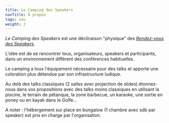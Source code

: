 ```yaml
---
title: Le Camping des Speakers
navTitle: À propos
tags: nav
weight: 2
---
```


*Le Camping des Speakers* est une déclinaison "physique" des [*Rendez-vous des Speakers*](https://rdv-speakers.fr/).

L'idée est de se rencontrer tous, organisateurs, speakers et participants, dans un environnement différent des conférences habituelles.

Le camping a tous l'équipement nécessaire pour des talks et apporte une coloration plus détendue par son infrastructure ludique.

Au delà des talks classiques (2 salles avec projection de slides) étonnez-nous dans vos propositions avec des talks moins classiques en utilisant la piscine, le terrain de pétanque, la zone barbecue, un karaoke, une sortie en poney ou en kayak dans le Golfe...

A noter : l'hébergement sur place en bungalow (1 chambre avec sdb par speaker) est pris en charge par l'organisation.